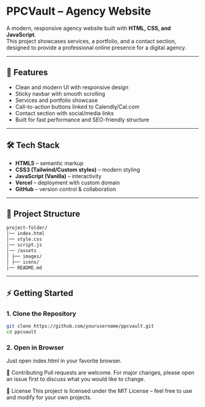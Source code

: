 # PPCVault – Agency Website

A modern, responsive agency website built with **HTML, CSS, and JavaScript**.  
This project showcases services, a portfolio, and a contact section, designed to provide a professional online presence for a digital agency.

---

## 🚀 Features
- Clean and modern UI with responsive design  
- Sticky navbar with smooth scrolling  
- Services and portfolio showcase  
- Call-to-action buttons linked to Calendly/Cal.com  
- Contact section with social/media links  
- Built for fast performance and SEO-friendly structure  

---

## 🛠️ Tech Stack
- **HTML5** – semantic markup  
- **CSS3 (Tailwind/Custom styles)** – modern styling  
- **JavaScript (Vanilla)** – interactivity  
- **Vercel** – deployment with custom domain  
- **GitHub** – version control & collaboration  

---

## 📂 Project Structure
```bash
project-folder/
│── index.html
│── style.css
│── script.js
│── /assets
│ ├── images/
│ ├── icons/
│── README.md
```
---

## ⚡ Getting Started

### 1. Clone the Repository
```bash
git clone https://github.com/yourusername/ppcvault.git
cd ppcvault
```
### 2. Open in Browser
Just open index.html in your favorite browser.


🤝 Contributing
Pull requests are welcome. For major changes, please open an issue first to discuss what you would like to change.

📄 License
This project is licensed under the MIT License – feel free to use and modify for your own projects.
